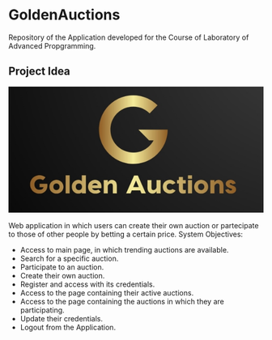 # GoldenAuctions
Repository of the Application developed for the Course of Laboratory of Advanced Propgramming.

## Project Idea
![alt text](https://github.com/Francesco10998/Lab_Project/blob/main/client/src/images/logoFinal.jpg)

Web application in which users can create their own auction or partecipate to those of other
people by betting a certain price.
System Objectives:
- Access to main page, in which trending auctions are available.
- Search for a specific auction.
- Participate to an auction.
- Create their own auction.
- Register and access with its credentials.
- Access to the page containing their active auctions.
- Access to the page containing the auctions in which they are participating.
- Update their credentials.
- Logout from the Application.

